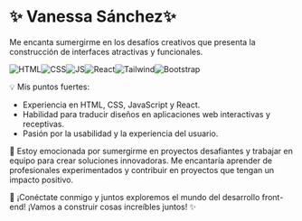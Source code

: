 # ✨ Vanessa Sánchez✨ 

Me encanta sumergirme en los desafíos creativos que presenta la construcción de interfaces atractivas y funcionales.

<div style="display: flex; flex-direction: row;">
    <img src="https://img.shields.io/badge/HTML5-E34F26?style=for-the-badge&logo=html5&logoColor=white" alt="HTML">
    <img src="https://img.shields.io/badge/CSS3-1572B6?style=for-the-badge&logo=css3&logoColor=white" alt="CSS">
    <img src="https://img.shields.io/badge/JavaScript-323330?style=for-the-badge&logo=javascript&logoColor=F7DF1E" alt="JS">
    <img src="https://img.shields.io/badge/React-20232A?style=for-the-badge&logo=react&logoColor=61DAFB" alt="React">
    <image src="https://img.shields.io/badge/Tailwind_CSS-38B2AC?style=for-the-badge&logo=tailwind-css&logoColor=white" alt="Tailwind">
    <image src="https://img.shields.io/badge/Bootstrap-563D7C?style=for-the-badge&logo=bootstrap&logoColor=white" alt="Bootstrap">
</div>
<!-- ### <image src="" alt=""> -->

💡 Mis puntos fuertes:

*  Experiencia en HTML, CSS, JavaScript y React.
* Habilidad para traducir diseños en aplicaciones web interactivas y receptivas.
* Pasión por la usabilidad y la experiencia del usuario.
  
🌱 Estoy emocionada por sumergirme en proyectos desafiantes y trabajar en equipo para crear soluciones innovadoras. Me encantaría aprender de profesionales experimentados y contribuir en proyectos que tengan un impacto positivo.

🚀 ¡Conéctate conmigo y juntos exploremos el mundo del desarrollo front-end! 
¡Vamos a construir cosas increíbles juntos! ✨



